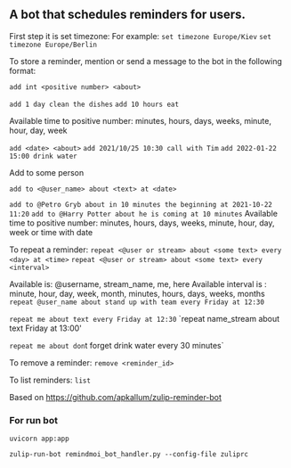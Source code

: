 
## A bot that schedules reminders for users.

First step it is set timezone:
For example:
`set timezone Europe/Kiev`
`set timezone Europe/Berlin`


To store a reminder, mention or send a message to the bot in the following format:

`add int <positive number> <about>`

`add 1 day clean the dishes`
`add 10 hours eat`

Available time to positive number: minutes, hours, days, weeks, minute, hour, day, week


`add <date> <about>`
`add 2021/10/25 10:30 call with Tim`
`add 2022-01-22 15:00 drink water`

Add to some person

`add to <@user_name> about <text> at <date>`

`add to @Petro Gryb about in 10 minutes the beginning at 2021-10-22 11:20`
`add to @Harry Potter about he is coming at 10 minutes`
Available time to positive number: minutes, hours, days, weeks, minute, hour, day, week or time with date

To repeat a reminder: 
`repeat <@user or stream> about <some text> every <day> at <time>`
`repeat <@user or stream> about <some text> every <interval>`

Available <user or stream> is: @username, stream_name, me, here
Available interval is : minute, hour, day, week, month, minutes, hours, days, weeks, months
`repeat @user_name about stand up with team every Friday at 12:30`


`repeat me about text every Friday at 12:30`
`repeat name_stream about text Friday at 13:00'

`repeat me about don`t forget drink water every 30 minutes`

To remove a reminder:
`remove <reminder_id>`

To list reminders:
`list`


Based on https://github.com/apkallum/zulip-reminder-bot

### For run bot
`uvicorn app:app`

`zulip-run-bot remindmoi_bot_handler.py --config-file zuliprc`